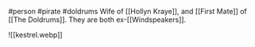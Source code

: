 #person #pirate #doldrums 
Wife of [[Hollyn Kraye]], and [[First Mate]] of [[The Doldrums]].  They are both ex-[[Windspeakers]].

![[kestrel.webp]]